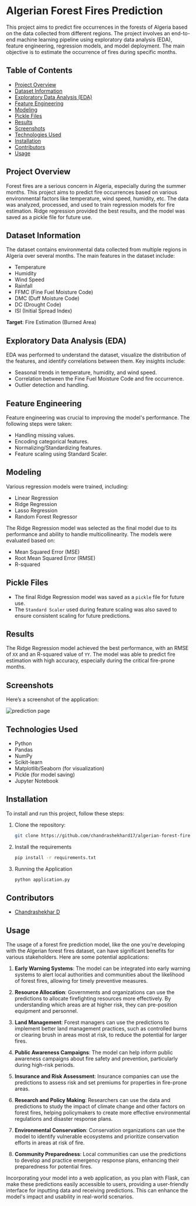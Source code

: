 # Algerian Forest Fires Prediction

This project aims to predict fire occurrences in the forests of Algeria based on the data collected from different regions. The project involves an end-to-end machine learning pipeline using exploratory data analysis (EDA), feature engineering, regression models, and model deployment. The main objective is to estimate the occurrence of fires during specific months.

## Table of Contents
- [Project Overview](#project-overview)
- [Dataset Information](#dataset-information)
- [Exploratory Data Analysis (EDA)](#exploratory-data-analysis-eda)
- [Feature Engineering](#feature-engineering)
- [Modeling](#modeling)
- [Pickle Files](#pickle-files)
- [Results](#results)
- [Screenshots](#screenshots)
- [Technologies Used](#technologies-used)
- [Installation](#installation)
- [Contributors](#contributors)
- [Usage](#usage)



## Project Overview
Forest fires are a serious concern in Algeria, especially during the summer months. This project aims to predict fire occurrences based on various environmental factors like temperature, wind speed, humidity, etc. The data was analyzed, processed, and used to train regression models for fire estimation. Ridge regression provided the best results, and the model was saved as a pickle file for future use.

## Dataset Information
The dataset contains environmental data collected from multiple regions in Algeria over several months. The main features in the dataset include:
- Temperature
- Humidity
- Wind Speed
- Rainfall
- FFMC (Fine Fuel Moisture Code)
- DMC (Duff Moisture Code)
- DC (Drought Code)
- ISI (Initial Spread Index)

**Target**: Fire Estimation (Burned Area)

## Exploratory Data Analysis (EDA)
EDA was performed to understand the dataset, visualize the distribution of the features, and identify correlations between them. Key insights include:
- Seasonal trends in temperature, humidity, and wind speed.
- Correlation between the Fine Fuel Moisture Code and fire occurrence.
- Outlier detection and handling.

## Feature Engineering
Feature engineering was crucial to improving the model's performance. The following steps were taken:
- Handling missing values.
- Encoding categorical features.
- Normalizing/Standardizing features.
- Feature scaling using Standard Scaler.

## Modeling
Various regression models were trained, including:
- Linear Regression
- Ridge Regression
- Lasso Regression
- Random Forest Regressor

The Ridge Regression model was selected as the final model due to its performance and ability to handle multicollinearity. The models were evaluated based on:
- Mean Squared Error (MSE)
- Root Mean Squared Error (RMSE)
- R-squared

## Pickle Files
- The final Ridge Regression model was saved as a `pickle` file for future use.
- The `Standard Scaler` used during feature scaling was also saved to ensure consistent scaling for future predictions.

## Results
The Ridge Regression model achieved the best performance, with an RMSE of `XX` and an R-squared value of `YY`. The model was able to predict fire estimation with high accuracy, especially during the critical fire-prone months.

## Screenshots

Here’s a screenshot of the application:

![prediction page]([images/screenshot1.png](https://github.com/chandrashekhard17/forest-fires-prediction-algerian-dataset/blob/main/screenshots/Screenshot%20(189).png))


## Technologies Used
- Python
- Pandas
- NumPy
- Scikit-learn
- Matplotlib/Seaborn (for visualization)
- Pickle (for model saving)
- Jupyter Notebook

## Installation
To install and run this project, follow these steps:

1. Clone the repository:
   ```bash
   git clone https://github.com/chandrashekhard17/algerian-forest-fires-prediction.git

   ```

2. Install the requirements
    ```bash
    pip install -r requirements.txt
    ```
3. Running the Application
    ```bash
    python application.py
    ```

## Contributors
- [Chandrashekhar D](https://github.com/chandrashekhard17)

## Usage
The usage of a forest fire prediction model, like the one you're developing with the Algerian forest fires dataset, can have significant benefits for various stakeholders. Here are some potential applications:

1. **Early Warning Systems**: The model can be integrated into early warning systems to alert local authorities and communities about the likelihood of forest fires, allowing for timely preventive measures.

2. **Resource Allocation**: Governments and organizations can use the predictions to allocate firefighting resources more effectively. By understanding which areas are at higher risk, they can pre-position equipment and personnel.

3. **Land Management**: Forest managers can use the predictions to implement better land management practices, such as controlled burns or clearing brush in areas most at risk, to reduce the potential for larger fires.

4. **Public Awareness Campaigns**: The model can help inform public awareness campaigns about fire safety and prevention, particularly during high-risk periods.

5. **Insurance and Risk Assessment**: Insurance companies can use the predictions to assess risk and set premiums for properties in fire-prone areas.

6. **Research and Policy Making**: Researchers can use the data and predictions to study the impact of climate change and other factors on forest fires, helping policymakers to create more effective environmental regulations and disaster response plans.

7. **Environmental Conservation**: Conservation organizations can use the model to identify vulnerable ecosystems and prioritize conservation efforts in areas at risk of fire.

8. **Community Preparedness**: Local communities can use the predictions to develop and practice emergency response plans, enhancing their preparedness for potential fires.

Incorporating your model into a web application, as you plan with Flask, can make these predictions easily accessible to users, providing a user-friendly interface for inputting data and receiving predictions. This can enhance the model's impact and usability in real-world scenarios.


